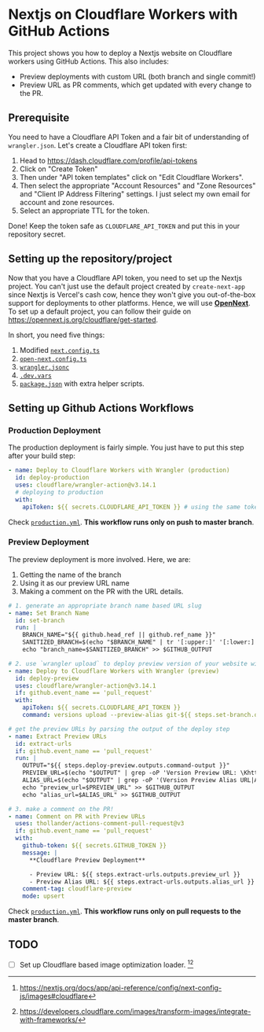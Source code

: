 # Nextjs on Cloudflare Workers with GitHub Actions

This project shows you how to deploy a Nextjs website on Cloudflare workers using
GitHub Actions. This also includes:

- Preview deployments with custom URL (both branch and single commit!)
- Preview URL as PR comments, which get updated with every change to the PR.

## Prerequisite

You need to have a Cloudflare API Token and a fair bit of understanding of
`wrangler.json`. Let's create a Cloudflare API token first:

1. Head to <https://dash.cloudflare.com/profile/api-tokens>
2. Click on "Create Token"
3. Then under "API token templates" click on "Edit Cloudflare Workers".
4. Then select the appropriate "Account Resources" and "Zone Resources" and
   "Client IP Address Filtering" settings. I just select my own email for
   account and zone resources.
5. Select an appropriate TTL for the token.

Done! Keep the token safe as `CLOUDFLARE_API_TOKEN` and put this in your
repository secret.

## Setting up the repository/project

Now that you have a Cloudflare API token, you need to set up the Nextjs project.
You can't just use the default project created by `create-next-app` since Nextjs
is Vercel's cash cow, hence they won't give you out-of-the-box support for
deployments to other platforms. Hence, we will use
[**OpenNext**](https://opennext.js.org). To set up a default project, you can
follow their guide on <https://opennext.js.org/cloudflare/get-started>.

In short, you need five things:

1. Modified [`next.config.ts`](./next.config.ts)
2. [`open-next.config.ts`](./open-next.config.ts)
3. [`wrangler.jsonc`](./wrangler.jsonc)
4. [`.dev.vars`](https://developers.cloudflare.com/workers/development-testing/#local-development)
5. [`package.json`](./package.json) with extra helper scripts.

## Setting up Github Actions Workflows

### Production Deployment

The production deployment is fairly simple. You just have to put this step after
your build step:

```yaml
- name: Deploy to Cloudflare Workers with Wrangler (production)
  id: deploy-production
  uses: cloudflare/wrangler-action@v3.14.1
  # deploying to production
  with:
    apiToken: ${{ secrets.CLOUDFLARE_API_TOKEN }} # using the same token we created earlier
```

Check [`production.yml`](./.github/workflows/production.yml). **This workflow
runs only on push to master branch**.

### Preview Deployment

The preview deployment is more involved. Here, we are:

1. Getting the name of the branch
2. Using it as our preview URL name
3. Making a comment on the PR with the URL details.

```yaml
# 1. generate an appropriate branch name based URL slug
- name: Set Branch Name
  id: set-branch
  run: |
    BRANCH_NAME="${{ github.head_ref || github.ref_name }}"
    SANITIZED_BRANCH=$(echo "$BRANCH_NAME" | tr '[:upper:]' '[:lower:]' | sed 's/[\/_.]/-/g' | sed 's/[^a-z0-9-]//g' | sed 's/^-*//')
    echo "branch_name=$SANITIZED_BRANCH" >> $GITHUB_OUTPUT

# 2. use `wrangler upload` to deploy preview version of your website with the preview URL
- name: Deploy to Cloudflare Workers with Wrangler (preview)
  id: deploy-preview
  uses: cloudflare/wrangler-action@v3.14.1
  if: github.event_name == 'pull_request'
  with:
    apiToken: ${{ secrets.CLOUDFLARE_API_TOKEN }}
    command: versions upload --preview-alias git-${{ steps.set-branch.outputs.branch_name }}

# get the preview URLs by parsing the output of the deploy step
- name: Extract Preview URLs
  id: extract-urls
  if: github.event_name == 'pull_request'
  run: |
    OUTPUT="${{ steps.deploy-preview.outputs.command-output }}"
    PREVIEW_URL=$(echo "$OUTPUT" | grep -oP 'Version Preview URL: \Khttps?://[^\s]+' || echo "Not found")
    ALIAS_URL=$(echo "$OUTPUT" | grep -oP '(Version Preview Alias URL|Assigned preview alias .* at): \Khttps?://[^\s]+' || echo "Not found")
    echo "preview_url=$PREVIEW_URL" >> $GITHUB_OUTPUT
    echo "alias_url=$ALIAS_URL" >> $GITHUB_OUTPUT

# 3. make a comment on the PR!
- name: Comment on PR with Preview URLs
  uses: thollander/actions-comment-pull-request@v3
  if: github.event_name == 'pull_request'
  with:
    github-token: ${{ secrets.GITHUB_TOKEN }}
    message: |
      **Cloudflare Preview Deployment**

      - Preview URL: ${{ steps.extract-urls.outputs.preview_url }}
      - Preview Alias URL: ${{ steps.extract-urls.outputs.alias_url }}
    comment-tag: cloudflare-preview
    mode: upsert
```

Check [`production.yml`](./.github/workflows/preview.yml). **This workflow
runs only on pull requests to the master branch**.

## TODO

- [ ] Set up Cloudflare based image optimization loader.
      [^nextjs-docs-cf-img-opt][^cf-docs-img-opt]

[^nextjs-docs-cf-img-opt]: https://nextjs.org/docs/app/api-reference/config/next-config-js/images#cloudflare

[^cf-docs-img-opt]: https://developers.cloudflare.com/images/transform-images/integrate-with-frameworks/
